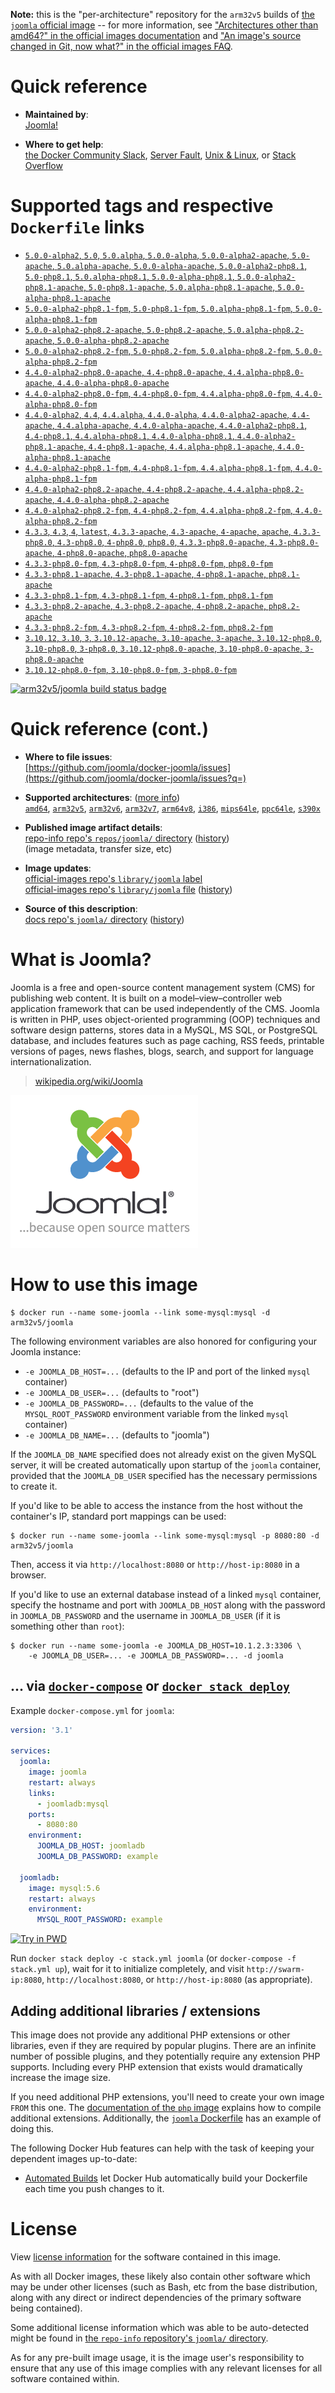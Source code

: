 <!--

********************************************************************************

WARNING:

    DO NOT EDIT "joomla/README.md"

    IT IS AUTO-GENERATED

    (from the other files in "joomla/" combined with a set of templates)

********************************************************************************

-->

**Note:** this is the "per-architecture" repository for the `arm32v5` builds of [the `joomla` official image](https://hub.docker.com/_/joomla) -- for more information, see ["Architectures other than amd64?" in the official images documentation](https://github.com/docker-library/official-images#architectures-other-than-amd64) and ["An image's source changed in Git, now what?" in the official images FAQ](https://github.com/docker-library/faq#an-images-source-changed-in-git-now-what).

# Quick reference

-	**Maintained by**:  
	[Joomla!](https://github.com/joomla/docker-joomla)

-	**Where to get help**:  
	[the Docker Community Slack](https://dockr.ly/comm-slack), [Server Fault](https://serverfault.com/help/on-topic), [Unix & Linux](https://unix.stackexchange.com/help/on-topic), or [Stack Overflow](https://stackoverflow.com/help/on-topic)

# Supported tags and respective `Dockerfile` links

-	[`5.0.0-alpha2`, `5.0`, `5.0.alpha`, `5.0.0-alpha`, `5.0.0-alpha2-apache`, `5.0-apache`, `5.0.alpha-apache`, `5.0.0-alpha-apache`, `5.0.0-alpha2-php8.1`, `5.0-php8.1`, `5.0.alpha-php8.1`, `5.0.0-alpha-php8.1`, `5.0.0-alpha2-php8.1-apache`, `5.0-php8.1-apache`, `5.0.alpha-php8.1-apache`, `5.0.0-alpha-php8.1-apache`](https://github.com/joomla-docker/docker-joomla/blob/052a38d620ce0bcf6bd3f61fa29a4e1fc5a41561/5.0.alpha/php8.1/apache/Dockerfile)
-	[`5.0.0-alpha2-php8.1-fpm`, `5.0-php8.1-fpm`, `5.0.alpha-php8.1-fpm`, `5.0.0-alpha-php8.1-fpm`](https://github.com/joomla-docker/docker-joomla/blob/052a38d620ce0bcf6bd3f61fa29a4e1fc5a41561/5.0.alpha/php8.1/fpm/Dockerfile)
-	[`5.0.0-alpha2-php8.2-apache`, `5.0-php8.2-apache`, `5.0.alpha-php8.2-apache`, `5.0.0-alpha-php8.2-apache`](https://github.com/joomla-docker/docker-joomla/blob/052a38d620ce0bcf6bd3f61fa29a4e1fc5a41561/5.0.alpha/php8.2/apache/Dockerfile)
-	[`5.0.0-alpha2-php8.2-fpm`, `5.0-php8.2-fpm`, `5.0.alpha-php8.2-fpm`, `5.0.0-alpha-php8.2-fpm`](https://github.com/joomla-docker/docker-joomla/blob/052a38d620ce0bcf6bd3f61fa29a4e1fc5a41561/5.0.alpha/php8.2/fpm/Dockerfile)
-	[`4.4.0-alpha2-php8.0-apache`, `4.4-php8.0-apache`, `4.4.alpha-php8.0-apache`, `4.4.0-alpha-php8.0-apache`](https://github.com/joomla-docker/docker-joomla/blob/052a38d620ce0bcf6bd3f61fa29a4e1fc5a41561/4.4.alpha/php8.0/apache/Dockerfile)
-	[`4.4.0-alpha2-php8.0-fpm`, `4.4-php8.0-fpm`, `4.4.alpha-php8.0-fpm`, `4.4.0-alpha-php8.0-fpm`](https://github.com/joomla-docker/docker-joomla/blob/052a38d620ce0bcf6bd3f61fa29a4e1fc5a41561/4.4.alpha/php8.0/fpm/Dockerfile)
-	[`4.4.0-alpha2`, `4.4`, `4.4.alpha`, `4.4.0-alpha`, `4.4.0-alpha2-apache`, `4.4-apache`, `4.4.alpha-apache`, `4.4.0-alpha-apache`, `4.4.0-alpha2-php8.1`, `4.4-php8.1`, `4.4.alpha-php8.1`, `4.4.0-alpha-php8.1`, `4.4.0-alpha2-php8.1-apache`, `4.4-php8.1-apache`, `4.4.alpha-php8.1-apache`, `4.4.0-alpha-php8.1-apache`](https://github.com/joomla-docker/docker-joomla/blob/052a38d620ce0bcf6bd3f61fa29a4e1fc5a41561/4.4.alpha/php8.1/apache/Dockerfile)
-	[`4.4.0-alpha2-php8.1-fpm`, `4.4-php8.1-fpm`, `4.4.alpha-php8.1-fpm`, `4.4.0-alpha-php8.1-fpm`](https://github.com/joomla-docker/docker-joomla/blob/052a38d620ce0bcf6bd3f61fa29a4e1fc5a41561/4.4.alpha/php8.1/fpm/Dockerfile)
-	[`4.4.0-alpha2-php8.2-apache`, `4.4-php8.2-apache`, `4.4.alpha-php8.2-apache`, `4.4.0-alpha-php8.2-apache`](https://github.com/joomla-docker/docker-joomla/blob/052a38d620ce0bcf6bd3f61fa29a4e1fc5a41561/4.4.alpha/php8.2/apache/Dockerfile)
-	[`4.4.0-alpha2-php8.2-fpm`, `4.4-php8.2-fpm`, `4.4.alpha-php8.2-fpm`, `4.4.0-alpha-php8.2-fpm`](https://github.com/joomla-docker/docker-joomla/blob/052a38d620ce0bcf6bd3f61fa29a4e1fc5a41561/4.4.alpha/php8.2/fpm/Dockerfile)
-	[`4.3.3`, `4.3`, `4`, `latest`, `4.3.3-apache`, `4.3-apache`, `4-apache`, `apache`, `4.3.3-php8.0`, `4.3-php8.0`, `4-php8.0`, `php8.0`, `4.3.3-php8.0-apache`, `4.3-php8.0-apache`, `4-php8.0-apache`, `php8.0-apache`](https://github.com/joomla-docker/docker-joomla/blob/1a5f3a19ac30bddc212cb334d9a83ee0cbfda20c/4.3/php8.0/apache/Dockerfile)
-	[`4.3.3-php8.0-fpm`, `4.3-php8.0-fpm`, `4-php8.0-fpm`, `php8.0-fpm`](https://github.com/joomla-docker/docker-joomla/blob/1a5f3a19ac30bddc212cb334d9a83ee0cbfda20c/4.3/php8.0/fpm/Dockerfile)
-	[`4.3.3-php8.1-apache`, `4.3-php8.1-apache`, `4-php8.1-apache`, `php8.1-apache`](https://github.com/joomla-docker/docker-joomla/blob/1a5f3a19ac30bddc212cb334d9a83ee0cbfda20c/4.3/php8.1/apache/Dockerfile)
-	[`4.3.3-php8.1-fpm`, `4.3-php8.1-fpm`, `4-php8.1-fpm`, `php8.1-fpm`](https://github.com/joomla-docker/docker-joomla/blob/1a5f3a19ac30bddc212cb334d9a83ee0cbfda20c/4.3/php8.1/fpm/Dockerfile)
-	[`4.3.3-php8.2-apache`, `4.3-php8.2-apache`, `4-php8.2-apache`, `php8.2-apache`](https://github.com/joomla-docker/docker-joomla/blob/1a5f3a19ac30bddc212cb334d9a83ee0cbfda20c/4.3/php8.2/apache/Dockerfile)
-	[`4.3.3-php8.2-fpm`, `4.3-php8.2-fpm`, `4-php8.2-fpm`, `php8.2-fpm`](https://github.com/joomla-docker/docker-joomla/blob/1a5f3a19ac30bddc212cb334d9a83ee0cbfda20c/4.3/php8.2/fpm/Dockerfile)
-	[`3.10.12`, `3.10`, `3`, `3.10.12-apache`, `3.10-apache`, `3-apache`, `3.10.12-php8.0`, `3.10-php8.0`, `3-php8.0`, `3.10.12-php8.0-apache`, `3.10-php8.0-apache`, `3-php8.0-apache`](https://github.com/joomla-docker/docker-joomla/blob/a125bc71e8e6cd67a1534384d03ba255756a73ac/3.10/php8.0/apache/Dockerfile)
-	[`3.10.12-php8.0-fpm`, `3.10-php8.0-fpm`, `3-php8.0-fpm`](https://github.com/joomla-docker/docker-joomla/blob/a125bc71e8e6cd67a1534384d03ba255756a73ac/3.10/php8.0/fpm/Dockerfile)

[![arm32v5/joomla build status badge](https://img.shields.io/jenkins/s/https/doi-janky.infosiftr.net/job/multiarch/job/arm32v5/job/joomla.svg?label=arm32v5/joomla%20%20build%20job)](https://doi-janky.infosiftr.net/job/multiarch/job/arm32v5/job/joomla/)

# Quick reference (cont.)

-	**Where to file issues**:  
	[https://github.com/joomla/docker-joomla/issues](https://github.com/joomla/docker-joomla/issues?q=)

-	**Supported architectures**: ([more info](https://github.com/docker-library/official-images#architectures-other-than-amd64))  
	[`amd64`](https://hub.docker.com/r/amd64/joomla/), [`arm32v5`](https://hub.docker.com/r/arm32v5/joomla/), [`arm32v6`](https://hub.docker.com/r/arm32v6/joomla/), [`arm32v7`](https://hub.docker.com/r/arm32v7/joomla/), [`arm64v8`](https://hub.docker.com/r/arm64v8/joomla/), [`i386`](https://hub.docker.com/r/i386/joomla/), [`mips64le`](https://hub.docker.com/r/mips64le/joomla/), [`ppc64le`](https://hub.docker.com/r/ppc64le/joomla/), [`s390x`](https://hub.docker.com/r/s390x/joomla/)

-	**Published image artifact details**:  
	[repo-info repo's `repos/joomla/` directory](https://github.com/docker-library/repo-info/blob/master/repos/joomla) ([history](https://github.com/docker-library/repo-info/commits/master/repos/joomla))  
	(image metadata, transfer size, etc)

-	**Image updates**:  
	[official-images repo's `library/joomla` label](https://github.com/docker-library/official-images/issues?q=label%3Alibrary%2Fjoomla)  
	[official-images repo's `library/joomla` file](https://github.com/docker-library/official-images/blob/master/library/joomla) ([history](https://github.com/docker-library/official-images/commits/master/library/joomla))

-	**Source of this description**:  
	[docs repo's `joomla/` directory](https://github.com/docker-library/docs/tree/master/joomla) ([history](https://github.com/docker-library/docs/commits/master/joomla))

# What is Joomla?

Joomla is a free and open-source content management system (CMS) for publishing web content. It is built on a model–view–controller web application framework that can be used independently of the CMS. Joomla is written in PHP, uses object-oriented programming (OOP) techniques and software design patterns, stores data in a MySQL, MS SQL, or PostgreSQL database, and includes features such as page caching, RSS feeds, printable versions of pages, news flashes, blogs, search, and support for language internationalization.

> [wikipedia.org/wiki/Joomla](https://en.wikipedia.org/wiki/Joomla)

![logo](https://raw.githubusercontent.com/docker-library/docs/593aeead7600f80c50ea4f0cdde05998f743789b/joomla/logo.png)

# How to use this image

```console
$ docker run --name some-joomla --link some-mysql:mysql -d arm32v5/joomla
```

The following environment variables are also honored for configuring your Joomla instance:

-	`-e JOOMLA_DB_HOST=...` (defaults to the IP and port of the linked `mysql` container)
-	`-e JOOMLA_DB_USER=...` (defaults to "root")
-	`-e JOOMLA_DB_PASSWORD=...` (defaults to the value of the `MYSQL_ROOT_PASSWORD` environment variable from the linked `mysql` container)
-	`-e JOOMLA_DB_NAME=...` (defaults to "joomla")

If the `JOOMLA_DB_NAME` specified does not already exist on the given MySQL server, it will be created automatically upon startup of the `joomla` container, provided that the `JOOMLA_DB_USER` specified has the necessary permissions to create it.

If you'd like to be able to access the instance from the host without the container's IP, standard port mappings can be used:

```console
$ docker run --name some-joomla --link some-mysql:mysql -p 8080:80 -d arm32v5/joomla
```

Then, access it via `http://localhost:8080` or `http://host-ip:8080` in a browser.

If you'd like to use an external database instead of a linked `mysql` container, specify the hostname and port with `JOOMLA_DB_HOST` along with the password in `JOOMLA_DB_PASSWORD` and the username in `JOOMLA_DB_USER` (if it is something other than `root`):

```console
$ docker run --name some-joomla -e JOOMLA_DB_HOST=10.1.2.3:3306 \
    -e JOOMLA_DB_USER=... -e JOOMLA_DB_PASSWORD=... -d joomla
```

## ... via [`docker-compose`](https://github.com/docker/compose) or [`docker stack deploy`](https://docs.docker.com/engine/reference/commandline/stack_deploy/)

Example `docker-compose.yml` for `joomla`:

```yaml
version: '3.1'

services:
  joomla:
    image: joomla
    restart: always
    links:
      - joomladb:mysql
    ports:
      - 8080:80
    environment:
      JOOMLA_DB_HOST: joomladb
      JOOMLA_DB_PASSWORD: example

  joomladb:
    image: mysql:5.6
    restart: always
    environment:
      MYSQL_ROOT_PASSWORD: example
```

[![Try in PWD](https://github.com/play-with-docker/stacks/raw/cff22438cb4195ace27f9b15784bbb497047afa7/assets/images/button.png)](http://play-with-docker.com?stack=https://raw.githubusercontent.com/docker-library/docs/9efeec18b6b2ed232cf0fbd3914b6211e16e242c/joomla/stack.yml)

Run `docker stack deploy -c stack.yml joomla` (or `docker-compose -f stack.yml up`), wait for it to initialize completely, and visit `http://swarm-ip:8080`, `http://localhost:8080`, or `http://host-ip:8080` (as appropriate).

## Adding additional libraries / extensions

This image does not provide any additional PHP extensions or other libraries, even if they are required by popular plugins. There are an infinite number of possible plugins, and they potentially require any extension PHP supports. Including every PHP extension that exists would dramatically increase the image size.

If you need additional PHP extensions, you'll need to create your own image `FROM` this one. The [documentation of the `php` image](https://github.com/docker-library/docs/blob/master/php/README.md#how-to-install-more-php-extensions) explains how to compile additional extensions. Additionally, the [`joomla` Dockerfile](https://github.com/joomla/docker-joomla/blob/966275ada2148e343a68c8c03870f11cc7f5b89c/apache/Dockerfile#L7-L11) has an example of doing this.

The following Docker Hub features can help with the task of keeping your dependent images up-to-date:

-	[Automated Builds](https://docs.docker.com/docker-hub/builds/) let Docker Hub automatically build your Dockerfile each time you push changes to it.

# License

View [license information](http://www.gnu.org/licenses/gpl-2.0.txt) for the software contained in this image.

As with all Docker images, these likely also contain other software which may be under other licenses (such as Bash, etc from the base distribution, along with any direct or indirect dependencies of the primary software being contained).

Some additional license information which was able to be auto-detected might be found in [the `repo-info` repository's `joomla/` directory](https://github.com/docker-library/repo-info/tree/master/repos/joomla).

As for any pre-built image usage, it is the image user's responsibility to ensure that any use of this image complies with any relevant licenses for all software contained within.
